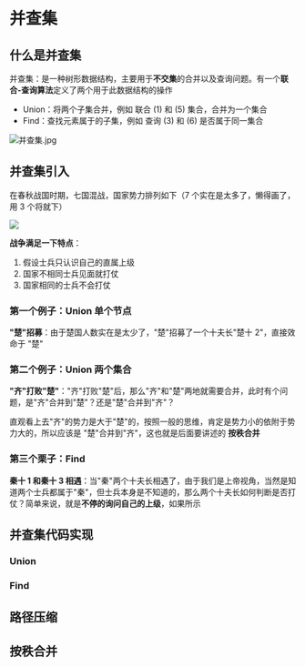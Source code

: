 # 并查集

## 什么是并查集

并查集：是一种树形数据结构，主要用于**不交集**的合并以及查询问题。有一个**联合-查询算法**定义了两个用于此数据结构的操作

- Union：将两个子集合并，例如 联合 (1) 和 (5) 集合，合并为一个集合
- Find：查找元素属于的子集，例如 查询 (3) 和 (6) 是否属于同一集合

![并查集.jpg](https://public.keven.work/%E5%B9%B6%E6%9F%A5%E9%9B%86.jpg)

## 并查集引入

在春秋战国时期，七国混战，国家势力排列如下（7 个实在是太多了，懒得画了，用 3 个将就下）

![](https://public.keven.work/%E5%B9%B6%E6%9F%A5%E9%9B%86_%E5%8A%BF%E5%8A%9B%E8%8C%83%E5%9B%B4.jpg)

**战争满足一下特点**：

1. 假设士兵只认识自己的直属上级
2. 国家不相同士兵见面就打仗
3. 国家相同的士兵不会打仗

### 第一个例子：Union 单个节点

**"楚"招募**：由于楚国人数实在是太少了，"楚"招募了一个十夫长"楚十 2"，直接效命于 "楚"

### 第二个例子：Union 两个集合

**"齐"打败"楚"**："齐"打败"楚"后，那么"齐"和"楚"两地就需要合并，此时有个问题，是"齐"合并到"楚"？还是"楚"合并到"齐"？

直观看上去"齐"的势力是大于"楚"的，按照一般的思维，肯定是势力小的依附于势力大的，所以应该是 "楚"合并到"齐"，这也就是后面要讲述的 **按秩合并**

### 第三个栗子：Find

**秦十 1 和秦十 3 相遇**：当"秦"两个十夫长相遇了，由于我们是上帝视角，当然是知道两个士兵都属于"秦"，但士兵本身是不知道的，那么两个十夫长如何判断是否打仗？简单来说，就是**不停的询问自己的上级**，如果所示

## 并查集代码实现

### Union

### Find

## 路径压缩

## 按秩合并
